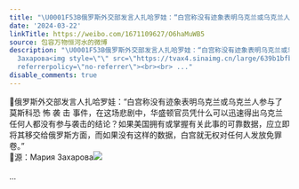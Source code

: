 ```yaml
---
title: "\U0001F53B俄罗斯外交部发言人扎哈罗娃：“白宫称没有迹象表明乌克兰或乌克兰人参与了莫斯科恐 怖 袭 击 事件，在这场悲剧中，华盛顿官员凭什么可以迅速得出乌克兰任何..."
date: '2024-03-22'
linkTitle: https://weibo.com/1671109627/O6haMuWB5
source: 包容万物恒河水的微博
description: "\U0001F53B俄罗斯外交部发言人扎哈罗娃：“白宫称没有迹象表明乌克兰或乌克兰人参与了莫斯科恐 怖 袭 击 事件，在这场悲剧中，华盛顿官员凭什么可以迅速得出乌克兰任何人都没有参与袭击的结论？如果美国拥有或掌握有关此事的可靠数据，应立即将其移交给俄罗斯方面，而如果没有这样的数据，白宫就无权对任何人发放免罪卷。”<br>\U0001F53B源：Мария
  Захарова<img style=\"\" src=\"https://tvax4.sinaimg.cn/large/639b1bfbly1ho0hak1pu0j20bo092djl.jpg\"
  referrerpolicy=\"no-referrer\"><br><br> ..."
disable_comments: true
---
```

🔻俄罗斯外交部发言人扎哈罗娃：“白宫称没有迹象表明乌克兰或乌克兰人参与了莫斯科恐 怖 袭 击 事件，在这场悲剧中，华盛顿官员凭什么可以迅速得出乌克兰任何人都没有参与袭击的结论？如果美国拥有或掌握有关此事的可靠数据，应立即将其移交给俄罗斯方面，而如果没有这样的数据，白宫就无权对任何人发放免罪卷。”<br>🔻源：Мария Захарова<img style="" src="https://tvax4.sinaimg.cn/large/639b1bfbly1ho0hak1pu0j20bo092djl.jpg" referrerpolicy="no-referrer"><br><br> ...